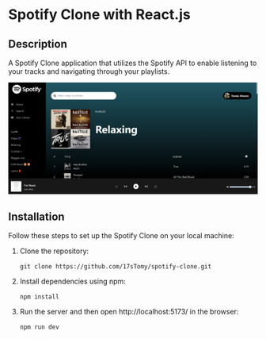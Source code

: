 # Spotify Clone with React.js

## Description
A Spotify Clone application that utilizes the Spotify API to enable listening to your tracks and navigating through your playlists.

![Spotify Clone Preview](src/assets/spotify-clone.png)

## Installation
Follow these steps to set up the Spotify Clone on your local machine:

1. Clone the repository:
   ```
   git clone https://github.com/17sTomy/spotify-clone.git
   ```
2. Install dependencies using npm:
   ```
   npm install
   ``` 
3. Run the server and then open http://localhost:5173/ in the browser:
   ```
   npm run dev
   ```